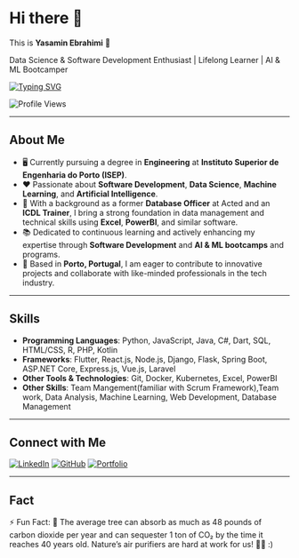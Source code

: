 # Hi there 👋

This is **Yasamin Ebrahimi** 👧

Data Science & Software Development Enthusiast | Lifelong Learner | AI & ML Bootcamper

[![Typing SVG](https://readme-typing-svg.demolab.com?font=Fira+Code&weight=100&size=15&duration=7000&pause=1000&width=435&lines=Data+Science+%26+Software+Development+Enthusiast;Pursuing+a+degree+in+Engineering+at+ISEP;Passionate+about+AI%2C+ML%2C+and+Data+Analysis)](https://git.io/typing-svg)

![Profile Views](https://komarev.com/ghpvc/?username=your-username&label=Profile%20views&color=0e75b6&style=flat)

---

## About Me

- 🖥️ Currently pursuing a degree in **Engineering** at **Instituto Superior de Engenharia do Porto (ISEP)**.
- ❤ Passionate about **Software Development**, **Data Science**, **Machine Learning**, and **Artificial Intelligence**.
- 💼 With a background as a former **Database Officer** at Acted and an **ICDL Trainer**, I bring a strong foundation in data management and technical skills using **Excel**, **PowerBI**, and similar software.
- 📚 Dedicated to continuous learning and actively enhancing my expertise through **Software Development** and **AI & ML bootcamps** and programs.
- 📍 Based in **Porto, Portugal**, I am eager to contribute to innovative projects and collaborate with like-minded professionals in the tech industry.

---

## Skills 

- **Programming Languages**: Python, JavaScript, Java, C#, Dart, SQL, HTML/CSS, R, PHP, Kotlin
- **Frameworks**: Flutter, React.js, Node.js, Django, Flask, Spring Boot, ASP.NET Core, Express.js, Vue.js, Laravel
- **Other Tools & Technologies**: Git, Docker, Kubernetes, Excel, PowerBI
- **Other Skills**: Team Mangement(familiar with Scrum Framework),Team work, Data Analysis, Machine Learning, Web Development, Database Management

---

## Connect with Me

[![LinkedIn](https://img.shields.io/badge/LinkedIn-YasaminEbrahimi-blue?style=for-the-badge&logo=linkedin)](https://www.linkedin.com/in/yasamin-ebrahimi)
[![GitHub](https://img.shields.io/badge/GitHub-YasaminEbrahimi-black?style=for-the-badge&logo=github)](https://github.com/your-username)
[![Portfolio](https://img.shields.io/badge/Portfolio-Visit-blueviolet?style=for-the-badge)](https://your-portfolio-link.com)

---

## Fact

⚡ Fun Fact: 🌱 The average tree can absorb as much as 48 pounds of carbon dioxide per year and can sequester 1 ton of CO₂ by the time it reaches 40 years old. Nature’s air purifiers are hard at work for us! 🌳✨ :)
